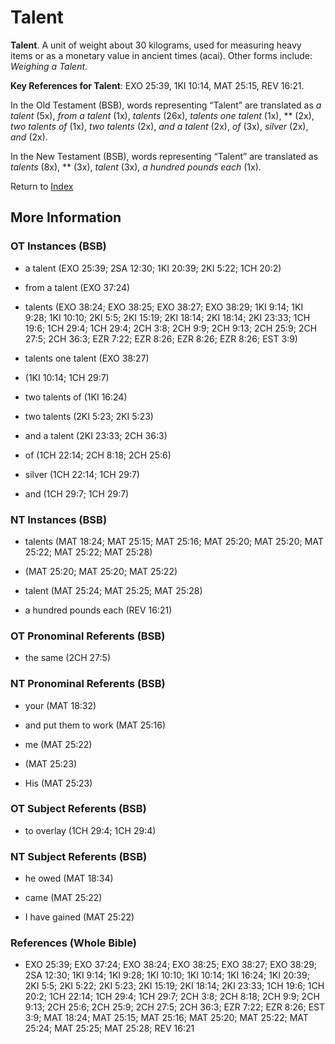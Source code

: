 # Talent
**Talent**. 
A unit of weight about 30 kilograms, used for measuring heavy items or as a monetary value in ancient times (acai). 
Other forms include: 
*Weighing a Talent*. 


**Key References for Talent**: 
EXO 25:39, 1KI 10:14, MAT 25:15, REV 16:21. 


In the Old Testament (BSB), words representing “Talent” are translated as 
*a talent* (5x), *from a talent* (1x), *talents* (26x), *talents one talent* (1x), ** (2x), *two talents of* (1x), *two talents* (2x), *and a talent* (2x), *of* (3x), *silver* (2x), *and* (2x). 


In the New Testament (BSB), words representing “Talent” are translated as 
*talents* (8x), ** (3x), *talent* (3x), *a hundred pounds each* (1x). 


Return to [Index](00-Index.md)

## More Information

### OT Instances (BSB)

* a talent (EXO 25:39; 2SA 12:30; 1KI 20:39; 2KI 5:22; 1CH 20:2)

* from a talent (EXO 37:24)

* talents (EXO 38:24; EXO 38:25; EXO 38:27; EXO 38:29; 1KI 9:14; 1KI 9:28; 1KI 10:10; 2KI 5:5; 2KI 15:19; 2KI 18:14; 2KI 18:14; 2KI 23:33; 1CH 19:6; 1CH 29:4; 1CH 29:4; 2CH 3:8; 2CH 9:9; 2CH 9:13; 2CH 25:9; 2CH 27:5; 2CH 36:3; EZR 7:22; EZR 8:26; EZR 8:26; EZR 8:26; EST 3:9)

* talents one talent (EXO 38:27)

*  (1KI 10:14; 1CH 29:7)

* two talents of (1KI 16:24)

* two talents (2KI 5:23; 2KI 5:23)

* and a talent (2KI 23:33; 2CH 36:3)

* of (1CH 22:14; 2CH 8:18; 2CH 25:6)

* silver (1CH 22:14; 1CH 29:7)

* and (1CH 29:7; 1CH 29:7)



### NT Instances (BSB)

* talents (MAT 18:24; MAT 25:15; MAT 25:16; MAT 25:20; MAT 25:20; MAT 25:22; MAT 25:22; MAT 25:28)

*  (MAT 25:20; MAT 25:20; MAT 25:22)

* talent (MAT 25:24; MAT 25:25; MAT 25:28)

* a hundred pounds each (REV 16:21)



### OT Pronominal Referents (BSB)

* the same (2CH 27:5)



### NT Pronominal Referents (BSB)

* your (MAT 18:32)

* and put them to work (MAT 25:16)

* me (MAT 25:22)

*  (MAT 25:23)

* His (MAT 25:23)



### OT Subject Referents (BSB)

* to overlay (1CH 29:4; 1CH 29:4)



### NT Subject Referents (BSB)

* he owed (MAT 18:34)

* came (MAT 25:22)

* I have gained (MAT 25:22)



### References (Whole Bible)

* EXO 25:39; EXO 37:24; EXO 38:24; EXO 38:25; EXO 38:27; EXO 38:29; 2SA 12:30; 1KI 9:14; 1KI 9:28; 1KI 10:10; 1KI 10:14; 1KI 16:24; 1KI 20:39; 2KI 5:5; 2KI 5:22; 2KI 5:23; 2KI 15:19; 2KI 18:14; 2KI 23:33; 1CH 19:6; 1CH 20:2; 1CH 22:14; 1CH 29:4; 1CH 29:7; 2CH 3:8; 2CH 8:18; 2CH 9:9; 2CH 9:13; 2CH 25:6; 2CH 25:9; 2CH 27:5; 2CH 36:3; EZR 7:22; EZR 8:26; EST 3:9; MAT 18:24; MAT 25:15; MAT 25:16; MAT 25:20; MAT 25:22; MAT 25:24; MAT 25:25; MAT 25:28; REV 16:21



